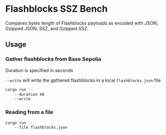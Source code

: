 # Flashblocks SSZ Bench

Compares bytes length of Flashblocks payloads as encoded with JSON, Gzipped JSON, SSZ, and Gzipped SSZ.

## Usage

### Gather flashblocks from Base Sepolia

Duration is specified in seconds

`--write` will write the gathered flashblocks in a local `flashblocks.json` file

```bash
cargo run --
    --duration 60
    --write
```

### Reading from a file

```bash
cargo run --
    --file flashblocks.json
```